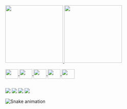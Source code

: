 <div> 
  <a href="https://github.com/xXAmaral">
  <img height="180em" src="https://github-readme-stats.vercel.app/api?username=xXAmaral&show_icons=true&theme=tokyonight" />
  <img height="180em" src="https://github-readme-stats.vercel.app/api/top-langs/?username=xXAmaral&layout=compact&theme=tokyonight" />
</div>

<div style="display: inline_block"><br>
  <img align="center" height="30" width="40" src="https://cdn.jsdelivr.net/gh/devicons/devicon/icons/react/react-original.svg" />
  <img align="center" height="30" width="40" src="https://cdn.jsdelivr.net/gh/devicons/devicon/icons/html5/html5-plain.svg" />
  <img align="center" height="30" width="40" src="https://cdn.jsdelivr.net/gh/devicons/devicon/icons/css3/css3-plain.svg" />
  <img align="center" height="30" width="40" src="https://cdn.jsdelivr.net/gh/devicons/devicon/icons/php/php-plain.svg" />
  <img align="center" height="30" width="40" src="https://cdn.jsdelivr.net/gh/devicons/devicon/icons/javascript/javascript-plain.svg" />
</div>

##

<div> 
   <a href="https://www.linkedin.com/in/gustavo-amaral-99b94b224/" target="_blank"><img src="https://img.shields.io/badge/LinkedIn-0077B5?style=for-the-badge&logo=linkedin&logoColor=white"></a>
   <a href="https://img.shields.io/badge/WebWhatsApp-55984231488?style=for-the-badge&logo=whatsapp&logoColor=white"></a>
   <a href="https://www.instagram.com/amaral_trll" target="_blank"><img src="https://img.shields.io/badge/Instagram-E4405F?style=for-the-badge&logo=instagram&logoColor=white"></a>
   <a href="https://web.whatsapp.com/55984231488" target="_blank"><img src="https://img.shields.io/badge/WhatsApp-25D366?style=for-the-badge&logo=whatsapp&logoColor=white"></a>
   <a href="mailto:amaral.gustavo281@gmail.com" target="_blank"><img src="https://img.shields.io/badge/Gmail-D14836?style=for-the-badge&logo=gmail&logoColor=white"></a>
  
  ![Snake animation](https://github.com/xXAmaral/xXAmaral/blob/output/github-contribution-grid-snake.svg)
  
</div>
